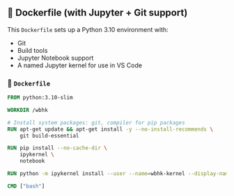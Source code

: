 ## 🐍 Dockerfile (with Jupyter + Git support)

This `Dockerfile` sets up a Python 3.10 environment with:

- Git
- Build tools
- Jupyter Notebook support
- A named Jupyter kernel for use in VS Code

### 📄 `Dockerfile`

```dockerfile
FROM python:3.10-slim

WORKDIR /wbhk

# Install system packages: git, compiler for pip packages
RUN apt-get update && apt-get install -y --no-install-recommends \
    git build-essential 

RUN pip install --no-cache-dir \
    ipykernel \
    notebook

RUN python -m ipykernel install --user --name=wbhk-kernel --display-name "Python 3.10 (wbhk)"

CMD ["bash"]
